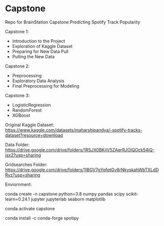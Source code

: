 # Capstone
Repo for BrainStation Capstone
Predicting Spotify Track Popularity 

Capstone 1:

- Introduction to the Project
- Exploration of Kaggle Dataset
- Preparing for New Data Pull
- Pulling the New Data

Capstone 2:

- Preprocessing
- Exploratory Data Analysis
- Final Preprocessing for Modeling 

Capstone 3:

- LogisticRegression
- RandomForest
- XGBoost

Original Kaggle Dataset: https://www.kaggle.com/datasets/maharshipandya/-spotify-tracks-dataset?resource=download 

Data Folder: https://drive.google.com/drive/folders/1RSJX0BKijV5ZAerRJOlQOck54jQ-jsx2?usp=sharing

Gridsearches Folder: https://drive.google.com/drive/folders/1IBGV7gYqfqtGv8rNkyskahWbTXLdDRyz?usp=sharing

Enviornment:

conda create -n capstone python=3.8 numpy pandas scipy scikit-learn=0.24.1 jupyter jupyterlab seaborn matplotlib

conda activate capstone

conda install -c conda-forge spotipy